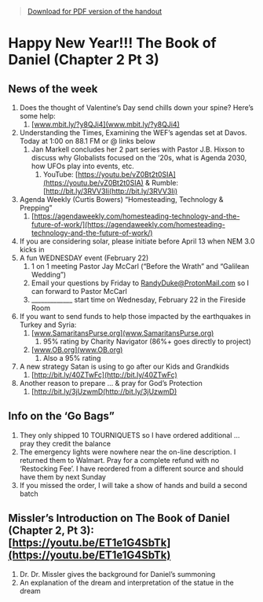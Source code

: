 >[Download for PDF version of the handout](/week021223.pdf)

# Happy New Year!!! The Book of Daniel (Chapter 2 Pt 3)       

## News of the week
1. Does the thought of Valentine’s Day send chills down your spine? Here’s some help:
	1. [www.mbit.ly/?y8QJi4](www.mbit.ly/?y8QJi4)
1. Understanding the Times, Examining the WEF’s agendas set at Davos. Today at 1:00 on 88.1 FM or @ links below              
	1. Jan Markell concludes her 2 part series with Pastor J.B. Hixson to discuss why Globalists focused on the ‘20s, what is Agenda 2030, how UFOs play into events, etc.
		1. YouTube: [https://youtu.be/vZ0Bt2t0SIA](https://youtu.be/vZ0Bt2t0SIA)    &   Rumble: [http://bit.ly/3RVV3Ii(http://bit.ly/3RVV3Ii) 
1. Agenda Weekly (Curtis Bowers) “Homesteading, Technology & Prepping”
	1. [https://agendaweekly.com/homesteading-technology-and-the-future-of-work/](https://agendaweekly.com/homesteading-technology-and-the-future-of-work/) 
1. If you are considering solar, please initiate before April 13 when NEM 3.0 kicks in
1. A fun WEDNESDAY event (February 22) 
	1. 1 on 1 meeting Pastor Jay McCarl (“Before the Wrath” and “Galilean Wedding”) 
	1. Email your questions by Friday to RandyDuke@ProtonMail.com so I can forward to Pastor McCarl
	1.  _____________ start time on Wednesday, February 22 in the Fireside Room
1. If you want to send funds to help those impacted by the earthquakes in Turkey and Syria:
	1. [www.SamaritansPurse.org](www.SamaritansPurse.org)
		1. 95% rating by Charity Navigator (86%+ goes directly to project)
	1. [www.OB.org](www.OB.org) 
		1. Also a 95% rating
1. A new strategy Satan is using to go after our Kids and Grandkids
	1. [http://bit.ly/40ZTwFc](http://bit.ly/40ZTwFc) 
1. Another reason to prepare … & pray for God’s Protection
	1. [http://bit.ly/3jUzwmD(http://bit.ly/3jUzwmD)


## Info on the ‘Go Bags”
1. They only shipped 10 TOURNIQUETS so I have ordered additional … pray they credit the balance
1. The emergency lights were nowhere near the on-line description.  I returned them to Walmart.  Pray for a complete refund with no ‘Restocking Fee’.  I have reordered from a different source and should have them by next Sunday
1. If you missed the order, I will take a show of hands and build a second batch


## Missler’s Introduction on The Book of Daniel (Chapter 2, Pt 3):   [https://youtu.be/ET1e1G4SbTk](https://youtu.be/ET1e1G4SbTk)     
1. Dr. Dr. Missler gives the background for Daniel’s summoning
1. An explanation of the dream and interpretation of the statue in the dream

